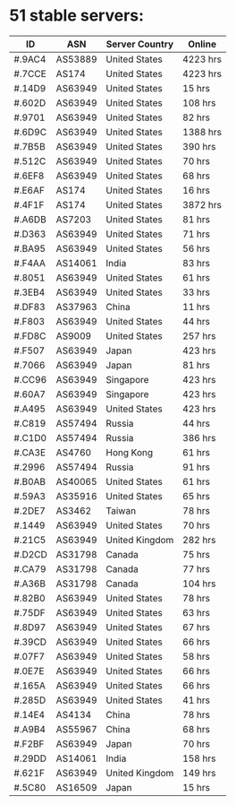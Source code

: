 # 51 stable servers:

| ID | ASN | Server Country | Online |
| ------ | ------ | ------ | ------ |
| #.9AC4 | AS53889 | United States | 4223 hrs |
| #.7CCE | AS174 | United States | 4223 hrs |
| #.14D9 | AS63949 | United States | 15 hrs |
| #.602D | AS63949 | United States | 108 hrs |
| #.9701 | AS63949 | United States | 82 hrs |
| #.6D9C | AS63949 | United States | 1388 hrs |
| #.7B5B | AS63949 | United States | 390 hrs |
| #.512C | AS63949 | United States | 70 hrs |
| #.6EF8 | AS63949 | United States | 68 hrs |
| #.E6AF | AS174 | United States | 16 hrs |
| #.4F1F | AS174 | United States | 3872 hrs |
| #.A6DB | AS7203 | United States | 81 hrs |
| #.D363 | AS63949 | United States | 71 hrs |
| #.BA95 | AS63949 | United States | 56 hrs |
| #.F4AA | AS14061 | India | 83 hrs |
| #.8051 | AS63949 | United States | 61 hrs |
| #.3EB4 | AS63949 | United States | 33 hrs |
| #.DF83 | AS37963 | China | 11 hrs |
| #.F803 | AS63949 | United States | 44 hrs |
| #.FD8C | AS9009 | United States | 257 hrs |
| #.F507 | AS63949 | Japan | 423 hrs |
| #.7066 | AS63949 | Japan | 81 hrs |
| #.CC96 | AS63949 | Singapore | 423 hrs |
| #.60A7 | AS63949 | Singapore | 423 hrs |
| #.A495 | AS63949 | United States | 423 hrs |
| #.C819 | AS57494 | Russia | 44 hrs |
| #.C1D0 | AS57494 | Russia | 386 hrs |
| #.CA3E | AS4760 | Hong Kong | 61 hrs |
| #.2996 | AS57494 | Russia | 91 hrs |
| #.B0AB | AS40065 | United States | 61 hrs |
| #.59A3 | AS35916 | United States | 65 hrs |
| #.2DE7 | AS3462 | Taiwan | 78 hrs |
| #.1449 | AS63949 | United States | 70 hrs |
| #.21C5 | AS63949 | United Kingdom | 282 hrs |
| #.D2CD | AS31798 | Canada | 75 hrs |
| #.CA79 | AS31798 | Canada | 77 hrs |
| #.A36B | AS31798 | Canada | 104 hrs |
| #.82B0 | AS63949 | United States | 78 hrs |
| #.75DF | AS63949 | United States | 63 hrs |
| #.8D97 | AS63949 | United States | 67 hrs |
| #.39CD | AS63949 | United States | 66 hrs |
| #.07F7 | AS63949 | United States | 58 hrs |
| #.0E7E | AS63949 | United States | 66 hrs |
| #.165A | AS63949 | United States | 66 hrs |
| #.285D | AS63949 | United States | 41 hrs |
| #.14E4 | AS4134 | China | 78 hrs |
| #.A9B4 | AS55967 | China | 68 hrs |
| #.F2BF | AS63949 | Japan | 70 hrs |
| #.29DD | AS14061 | India | 158 hrs |
| #.621F | AS63949 | United Kingdom | 149 hrs |
| #.5C80 | AS16509 | Japan | 15 hrs |

